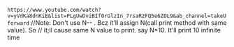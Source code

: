 `https://www.youtube.com/watch?v=yVdKa8dnKiE&list=PLgUwDviBIf0rGlzIn_7rsaR2FQ5e6ZOL9&ab_channel=takeUforward`
//Note: Don't use N-- . Bcz it'll assign N(call print method with same value). So
// it;ll cause same N value to print. say N=10. It'll print 10 infinite time
